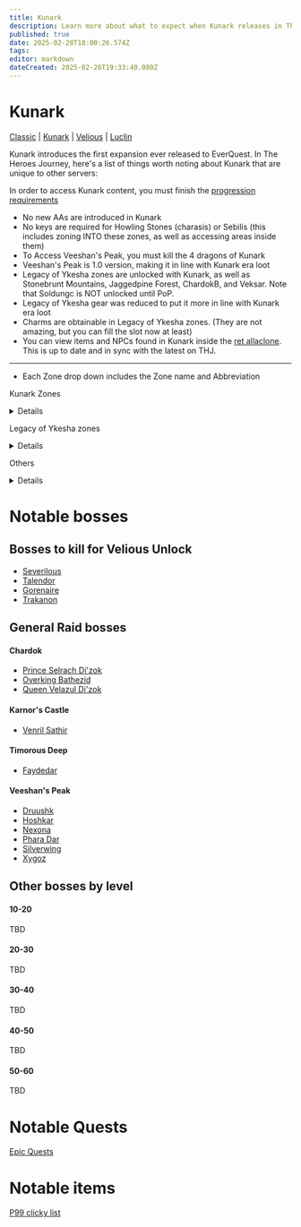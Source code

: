 ```yaml
---
title: Kunark
description: Learn more about what to expect when Kunark releases in The Heroes' Journey
published: true
date: 2025-02-28T18:00:26.574Z
tags: 
editor: markdown
dateCreated: 2025-02-26T19:33:40.080Z
---
```


# Kunark
[Classic](/expansion-guide/classic/_indexen) | [Kunark](/expansion-guide/kunark/_indexen) | [Velious](/expansion-guide/velious/_indexen) | [Luclin](/expansion-guide/luclin/_indexen)

Kunark introduces the first expansion ever released to EverQuest. In The Heroes Journey, here's a list of things worth noting about Kunark that are unique to other servers:

In order to access Kunark content, you must finish the [progression requirements](/progression/)

- No new AAs are introduced in Kunark
- No keys are required for Howling Stones (charasis) or Sebilis (this includes zoning INTO these zones, as well as accessing areas inside them)
- To Access Veeshan's Peak, you must kill the 4 dragons of Kunark
- Veeshan's Peak is 1.0 version, making it in line with Kunark era loot
- Legacy of Ykesha zones are unlocked with Kunark, as well as Stonebrunt Mountains, Jaggedpine Forest, ChardokB, and Veksar. Note that Soldungc is NOT unlocked until PoP.
- Legacy of Ykesha gear was reduced to put it more in line with Kunark era loot
- Charms are obtainable in Legacy of Ykesha zones. (They are not amazing, but you can fill the slot now at least)
- You can view items and NPCs found in Kunark inside the [ret allaclone](<https://retributioneq.com/allaclone/?a=zone_era&era=kunark>). This is up to date and in sync with the latest on THJ.

---
- Each Zone drop down includes the Zone name and Abbreviation

Kunark Zones <details title="Kunark zones">
  
- Burning Woods – BW
- Cabilis (East & West) – CabE, CabW
- Chardok – Chard
- City of Mist - CoM
- Dalnir’s Crypt – Dalnir
- Dreadlands - DL
- Emerald Jungle – EJ
- Field of Bone – FoB
- Firiona Vie – FV
- Frontier Mountains – FM
- Howling Stones (Charasis) – HS
- Kaesora - Kae
- Karnor’s Castle – KC
- Kurn’s Tower – Kurns
- Lake of Ill Omen – LOIO
- Mines of Nurga - Nurga
- Sebilis (Old Sebilis) – Seb
- Skyfire Mountains – Skyfire
- Swamp of No Hope – Swamp
- Temple of Droga - Droga
- The Overthere – OT
- Timorous Deep - TD
- Trakanon’s Teeth – TT
- Veeshan’s Peak – VP
- Warsliks Woods – WW
</details>

Legacy of Ykesha zones<details title="Legacy of Ykesha zones">
- Crypt of Nadox – CoN
- Dulak's Harbor – DH
- Gulf of Gunthak – GoG
- Hate's Fury, The Scorned Maiden – HFS
- Hate's Fury: Setting Sail – HFSS
- Torgiran Mines – TM
</details>

Others <details title="Other zones">
- ChardokB (Halls of Betrayal) – ChardokB or HoB
- Jaggedpine Forest – JP
- Stonebrunt Mountains – SB
- Veksar – Veksar
</details>

# Notable bosses
 ## Bosses to kill for Velious Unlock
- [Severilous](https://wiki.project1999.com/Severilous)
- [Talendor](https://wiki.project1999.com/Talendor)
- [Gorenaire](https://wiki.project1999.com/Gorenaire)
- [Trakanon](https://wiki.project1999.com/Trakanon)

## General Raid bosses

#### Chardok
- [Prince Selrach Di'zok](https://wiki.project1999.com/Prince_Selrach_Di%27zok)
- [Overking Bathezid](https://wiki.project1999.com/Overking_Bathezid)
- [Queen Velazul Di'zok](https://wiki.project1999.com/Queen_Velazul_Di%27zok)

#### Karnor's Castle
- [Venril Sathir](https://wiki.project1999.com/Venril_Sathir)

#### Timorous Deep
- [Faydedar](https://wiki.project1999.com/Faydedar)

#### Veeshan's Peak
- [Druushk](https://wiki.project1999.com/Druushk)
- [Hoshkar](https://wiki.project1999.com/Hoshkar)
- [Nexona](https://wiki.project1999.com/Nexona)
- [Phara Dar](https://wiki.project1999.com/Phara_Dar)
- [Silverwing](https://wiki.project1999.com/Silverwing)
- [Xygoz](https://wiki.project1999.com/Xygoz)

## Other bosses by level
#### 10-20
TBD

#### 20-30
TBD

#### 30-40
TBD

#### 40-50
TBD

#### 50-60
TBD

# Notable Quests
[Epic Quests](/equipment-guide/epics)
# Notable items
[P99 clicky list](https://wiki.project1999.com/Clickies)
